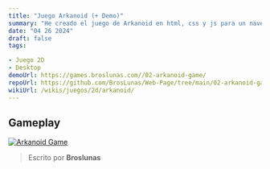 ```yaml
---
title: "Juego Arkanoid (+ Demo)"
summary: "He creado el juego de Arkanoid en html, css y js para un navegador"
date: "04 26 2024"
draft: false
tags:

- Juego 2D
- Desktop
demoUrl: https://games.broslunas.com//02-arkanoid-game/
repoUrl: https://github.com/BrosLunas/Web-Page/tree/main/02-arkanoid-game
wikiUrl: /wikis/juegos/2d/arkanoid/
---
```


## Gameplay
[![Arkanoid Game](https://assets.broslunas.com/games/arkanoid.png)](https://assets.broslunas.com/gameplay/arkanoid.mp4)

> Escrito por **Broslunas**